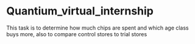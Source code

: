 # Quantium_virtual_internship
This task is to determine how much chips are spent and which age class buys more, also to compare control stores to trial stores

